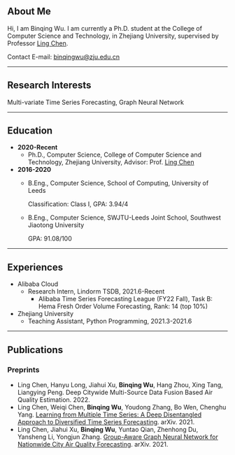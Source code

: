 ## About Me

Hi, I am Binqing Wu. I am currently a Ph.D. student at the College of Computer Science and Technology, in Zhejiang University, supervised by Professor [Ling Chen](https://scholar.google.com/citations?hl=zh-CN&user=Vxi9eakAAAAJ&view_op=list_works&sortby=pubdate).

Contact E-mail: binqingwu@zju.edu.cn

---

## Research Interests

Multi-variate Time Series Forecasting, Graph Neural Network

---

## Education

- **2020-Recent**
    - Ph.D., Computer Science, College of Computer Science and Technology, Zhejiang University, Advisor: Prof. [Ling Chen](https://scholar.google.com/citations?hl=zh-CN&user=Vxi9eakAAAAJ&view_op=list_works&sortby=pubdate)
- **2016-2020**
    - B.Eng., Computer Science, School of Computing, University of Leeds
      
        Classification: Class I, GPA: 3.94/4
        
    - B.Eng., Computer Science, SWJTU-Leeds Joint School, Southwest Jiaotong University
      
        GPA: 91.08/100
        

---

## Experiences

- Alibaba Cloud
    - Research Intern, Lindorm TSDB, 2021.6-Recent
        - Alibaba Time Series Forecasting League (FY22 Fall), Task B: Hema Fresh Order Volume Forecasting, Rank: 14 (top 10%)
- Zhejiang University
    - Teaching Assistant, Python Programming, 2021.3-2021.6

---

## Publications

### Preprints

- Ling Chen, Hanyu Long, Jiahui Xu, **Binqing Wu**, Hang Zhou, Xing Tang, Liangying Peng. Deep Citywide Multi-Source Data Fusion Based Air Quality Estimation. 2022.
- Ling Chen, Weiqi Chen, **Binqing Wu**, Youdong Zhang, Bo Wen, Chenghu Yang. [Learning from Multiple Time Series: A Deep Disentangled Approach to Diversified Time Series Forecasting](https://arxiv.org/abs/2111.04942). arXiv. 2021.
- Ling Chen, Jiahui Xu, **Binqing Wu**, Yuntao Qian, Zhenhong Du, Yansheng Li, Yongjun Zhang. [Group-Aware Graph Neural Network for Nationwide City Air Quality Forecasting](https://arxiv.org/abs/2108.12238). arXiv. 2021.
